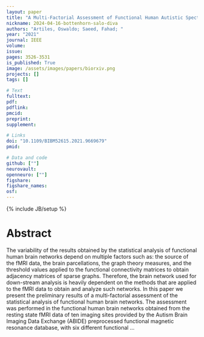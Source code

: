 ```yaml
---
layout: paper
title: "A Multi-Factorial Assessment of Functional Human Autistic Spectrum Brain Network Analysis"
nickname: 2024-04-16-bottenhorn-salo-diva
authors: "Artiles, Oswaldo; Saeed, Fahad; "
year: "2021"
journal: IEEE
volume: 
issue:
pages: 3526-3531
is_published: True
image: /assets/images/papers/biorxiv.png
projects: []
tags: []

# Text
fulltext:
pdf:
pdflink:
pmcid:
preprint: 
supplement:

# Links
doi: "10.1109/BIBM52615.2021.9669679"
pmid:

# Data and code
github: [""]
neurovault:
openneuro: [""]
figshare:
figshare_names:
osf:
---
```

{% include JB/setup %}

# Abstract

The variability of the results obtained by the statistical analysis of functional human brain networks depend on multiple factors such as: the source of the fMRI data, the brain parcellations, the graph theory measures, and the threshold values applied to the functional connectivity matrices to obtain adjacency matrices of sparse graphs. Therefore, the brain network used for down-stream analysis is heavily dependent on the methods that are applied to the fMRI data to obtain and analyze such networks. In this paper we present the preliminary results of a multi-factorial assessment of the statistical analysis of functional human brain networks. The assessment was performed in the functional human brain networks obtained from the resting state fMRI data of ten imaging sites provided by the Autism Brain Imaging Data Exchange (ABIDE) preprocessed functional magnetic resonance database, with six different functional …
